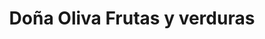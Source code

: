 ---
title: "Doña Oliva Frutas y verduras"
url: /bogota/dona-oliva-frutas-y-verduras/
shop: tienda de variedades
---